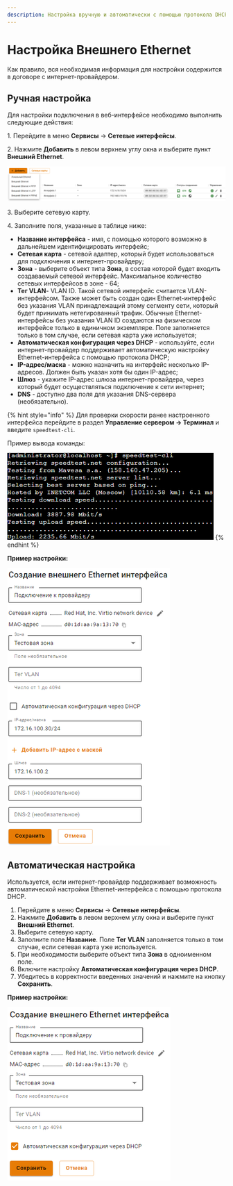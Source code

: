 ```yaml
---
description: Настройка вручную и автоматически с помощью протокола DHCP.
---
```


# Настройка Внешнего Ethernet

Как правило, вся необходимая информация для настройки содержится в договоре с интернет-провайдером.

## Ручная настройка

Для настройки подключения в веб-интерфейсе необходимо выполнить следующие действия:

1\. Перейдите в меню **Сервисы** -> **Сетевые интерфейсы**.

2\. Нажмите **Добавить** в левом верхнем углу окна и выберите пункт **Внешний Ethernet**. 

![](/.gitbook/assets/local-ethernet2.png)

3\. Выберите сетевую карту.

4\. Заполните поля, указанные в таблице ниже:

   * **Название интерфейса** - имя, с помощью которого возможно в дальнейшем идентифицировать интерфейс;
   * **Сетевая карта** - сетевой адаптер, который будет использоваться для подключения к интернет-провайдеру;
   * **Зона** - выберите объект типа **Зона**, в состав которой будет входить создаваемый сетевой интерфейс. Максимальное количество сетевых интерфейсов в зоне - 64;
   * **Тег VLAN**- VLAN ID. Такой сетевой интерфейс считается VLAN-интерфейсом. Также может быть создан один Ethernet-интерфейс без указания VLAN принадлежащий этому сегменту сети, который будет принимать нетегированный трафик. Обычные Ethernet-интерфейсы без указания VLAN ID создаются на физическом интерфейсе только в единичном экземпляре. Поле заполняется только в том случае, если сетевая карта уже используется;
   * **Автоматическая конфигурация через DHCP** - используйте, если интернет-провайдер поддерживает автоматическую настройку Ethernet-интерфейса с помощью протокола DHCP;
   * **IP-адрес/маска** - можно назначить на интерфейс несколько IP-адресов. Должен быть указан хотя бы один IP-адрес;
   * **Шлюз** - укажите IP-адрес шлюза интернет-провайдера, через который будет осуществляться подключение к сети интернет;
   * **DNS** - доступно два поля для указания DNS-сервера (необязательно).

{% hint style="info" %}
Для проверки скорости ранее настроенного интерфейса перейдите в раздел **Управление сервером -> Терминал** и введите `speedtest-cli`. 

Пример вывода команды:

![](/.gitbook/assets/ethernet-connection3.png)
{% endhint %}


**Пример настройки:**

![](/.gitbook/assets/ethernet-connection1.png)

## Автоматическая настройка

Используется, если интернет-провайдер поддерживает возможность автоматической настройки Ethernet-интерфейса с помощью протокола DHCP.

1. Перейдите в меню **Сервисы** -> **Сетевые интерфейсы**.
2. Нажмите **Добавить** в левом верхнем углу окна и выберите пункт **Внешний Ethernet**.
3. Выберите сетевую карту.
4. Заполните поле **Название**. Поле **Тег VLAN** заполняется только в том случае, если сетевая карта уже используется.
5. При необходимости выберите объект типа **Зона** в одноименном поле.
6. Включите настройку **Автоматическая конфигурация через DHCP**.
7. Убедитесь в корректности введенных значений и нажмите на кнопку **Сохранить**.

**Пример настройки:**

![](/.gitbook/assets/ethernet-connection2.png)
